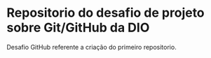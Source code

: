 # Repositorio do desafio de projeto sobre Git/GitHub da DIO
Desafio GitHub referente a criação do primeiro repositorio.
